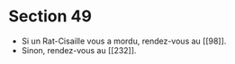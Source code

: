 # Section 49

- Si un Rat-Cisaille vous a mordu, rendez-vous au [[98]].
- Sinon, rendez-vous au [[232]].
